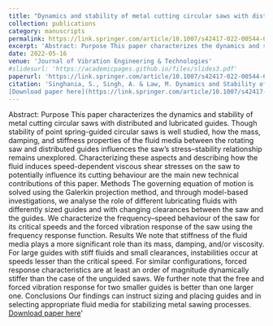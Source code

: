 ```yaml
---
title: "Dynamics and stability of metal cutting circular saws with distributed and lubricated guides"
collection: publications
category: manuscripts
permalink: https://link.springer.com/article/10.1007/s42417-022-00544-6
excerpt: 'Abstract: Purpose This paper characterizes the dynamics and stability of metal cutting circular saws with distributed and lubricated guides. Though stability of point spring-guided circular saws is well studied, how the mass, damping, and stiffness properties of the fluid media between the rotating saw and distributed guides influences the saw’s stress–stability relationship remains unexplored. Characterizing these aspects and describing how the fluid induces speed-dependent viscous shear stresses on the saw to potentially influence its cutting behaviour are the main new technical contributions of this paper. Methods The governing equation of motion is solved using the Galerkin projection method, and through model-based investigations, we analyse the role of different lubricating fluids with differently sized guides and with changing clearances between the saw and the guides. We characterize the frequency–speed behaviour of the saw for its critical speeds and the forced vibration response of the saw using the frequency response function. Results We note that stiffness of the fluid media plays a more significant role than its mass, damping, and/or viscosity. For large guides with stiff fluids and small clearances, instabilities occur at speeds lesser than the critical speed. For similar configurations, forced response characteristics are at least an order of magnitude dynamically stiffer than the case of the unguided saws. We further note that the free and forced vibration response for two smaller guides is better than one larger one. Conclusions Our findings can instruct sizing and placing guides and in selecting appropriate fluid media for stabilizing metal sawing processes.'
date: 2022-05-16
venue: 'Journal of Vibration Engineering & Technologies'
#slidesurl: 'https://academicpages.github.io/files/slides3.pdf'
paperurl: 'https://link.springer.com/article/10.1007/s42417-022-00544-6'
citation: 'Singhania, S., Singh, A. & Law, M. Dynamics and Stability of Metal Cutting Circular Saws with Distributed and Lubricated Guides. J. Vib. Eng. Technol. 10, 3119–3131 (2022). https://doi.org/10.1007/s42417-022-00544-6
[Download paper here](https://link.springer.com/article/10.1007/s42417-022-00544-6)'
---
```

Abstract: Purpose This paper characterizes the dynamics and stability of metal cutting circular saws with distributed and lubricated guides. Though stability of point spring-guided circular saws is well studied, how the mass, damping, and stiffness properties of the fluid media between the rotating saw and distributed guides influences the saw’s stress–stability relationship remains unexplored. Characterizing these aspects and describing how the fluid induces speed-dependent viscous shear stresses on the saw to potentially influence its cutting behaviour are the main new technical contributions of this paper. Methods The governing equation of motion is solved using the Galerkin projection method, and through model-based investigations, we analyse the role of different lubricating fluids with differently sized guides and with changing clearances between the saw and the guides. We characterize the frequency–speed behaviour of the saw for its critical speeds and the forced vibration response of the saw using the frequency response function. Results We note that stiffness of the fluid media plays a more significant role than its mass, damping, and/or viscosity. For large guides with stiff fluids and small clearances, instabilities occur at speeds lesser than the critical speed. For similar configurations, forced response characteristics are at least an order of magnitude dynamically stiffer than the case of the unguided saws. We further note that the free and forced vibration response for two smaller guides is better than one larger one. Conclusions Our findings can instruct sizing and placing guides and in selecting appropriate fluid media for stabilizing metal sawing processes.
[Download paper here](https://link.springer.com/article/10.1007/s42417-022-00544-6)'

